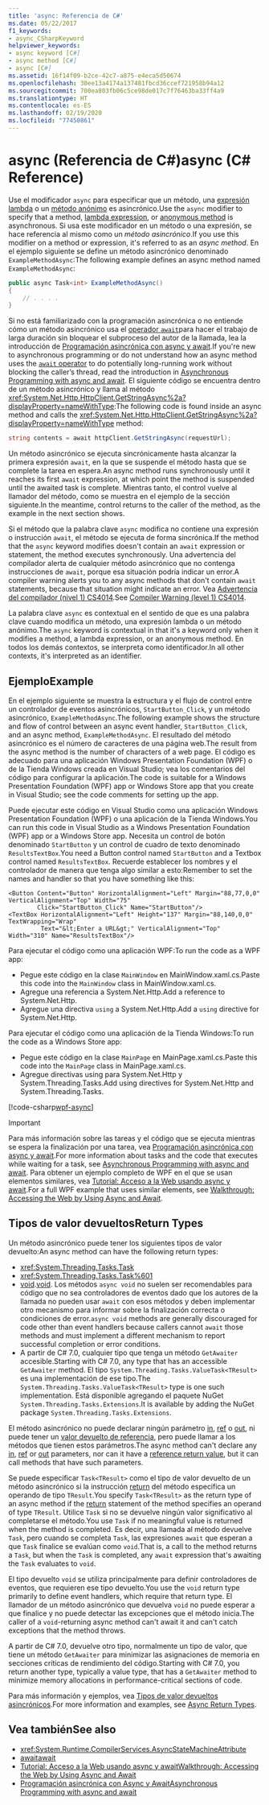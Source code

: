 ```yaml
---
title: 'async: Referencia de C#'
ms.date: 05/22/2017
f1_keywords:
- async_CSharpKeyword
helpviewer_keywords:
- async keyword [C#]
- async method [C#]
- async [C#]
ms.assetid: 16f14f09-b2ce-42c7-a875-e4eca5d50674
ms.openlocfilehash: 30ee13a4174a137481fbcd36ccef721958b94a12
ms.sourcegitcommit: 700ea803fb06c5ce98de017c7f76463ba33ff4a9
ms.translationtype: HT
ms.contentlocale: es-ES
ms.lasthandoff: 02/19/2020
ms.locfileid: "77450861"
---
```

# <a name="async-c-reference"></a><span data-ttu-id="8d711-102">async (Referencia de C#)</span><span class="sxs-lookup"><span data-stu-id="8d711-102">async (C# Reference)</span></span>

<span data-ttu-id="8d711-103">Use el modificador `async` para especificar que un método, una [expresión lambda](../../programming-guide/statements-expressions-operators/lambda-expressions.md) o un [método anónimo](../operators/delegate-operator.md) es asincrónico.</span><span class="sxs-lookup"><span data-stu-id="8d711-103">Use the `async` modifier to specify that a method, [lambda expression](../../programming-guide/statements-expressions-operators/lambda-expressions.md), or [anonymous method](../operators/delegate-operator.md) is asynchronous.</span></span> <span data-ttu-id="8d711-104">Si usa este modificador en un método o una expresión, se hace referencia al mismo como un *método asincrónico*.</span><span class="sxs-lookup"><span data-stu-id="8d711-104">If you use this modifier on a method or expression, it's referred to as an *async method*.</span></span> <span data-ttu-id="8d711-105">En el ejemplo siguiente se define un método asincrónico denominado `ExampleMethodAsync`:</span><span class="sxs-lookup"><span data-stu-id="8d711-105">The following example defines an async method named `ExampleMethodAsync`:</span></span>
  
```csharp  
public async Task<int> ExampleMethodAsync()  
{  
    // . . . .  
}  
```  

<span data-ttu-id="8d711-106">Si no está familiarizado con la programación asincrónica o no entiende cómo un método asincrónico usa el [operador `await`](../operators/await.md)para hacer el trabajo de larga duración sin bloquear el subproceso del autor de la llamada, lea la introducción de [Programación asincrónica con async y await](../../programming-guide/concepts/async/index.md).</span><span class="sxs-lookup"><span data-stu-id="8d711-106">If you're new to asynchronous programming or do not understand how an async method uses the [`await` operator](../operators/await.md) to do potentially long-running work without blocking the caller’s thread, read the introduction in [Asynchronous Programming with async and await](../../programming-guide/concepts/async/index.md).</span></span> <span data-ttu-id="8d711-107">El siguiente código se encuentra dentro de un método asincrónico y llama al método <xref:System.Net.Http.HttpClient.GetStringAsync%2a?displayProperty=nameWithType>:</span><span class="sxs-lookup"><span data-stu-id="8d711-107">The following code is found inside an async method and calls the <xref:System.Net.Http.HttpClient.GetStringAsync%2a?displayProperty=nameWithType> method:</span></span>
  
```csharp  
string contents = await httpClient.GetStringAsync(requestUrl);  
```  
  
<span data-ttu-id="8d711-108">Un método asincrónico se ejecuta sincrónicamente hasta alcanzar la primera expresión `await`, en la que se suspende el método hasta que se complete la tarea en espera.</span><span class="sxs-lookup"><span data-stu-id="8d711-108">An async method runs synchronously until it reaches its first `await` expression, at which point the method is suspended until the awaited task is complete.</span></span> <span data-ttu-id="8d711-109">Mientras tanto, el control vuelve al llamador del método, como se muestra en el ejemplo de la sección siguiente.</span><span class="sxs-lookup"><span data-stu-id="8d711-109">In the meantime, control returns to the caller of the method, as the example in the next section shows.</span></span>  
  
<span data-ttu-id="8d711-110">Si el método que la palabra clave `async` modifica no contiene una expresión o instrucción `await`, el método se ejecuta de forma sincrónica.</span><span class="sxs-lookup"><span data-stu-id="8d711-110">If the method that the `async` keyword modifies doesn't contain an `await` expression or statement, the method executes synchronously.</span></span> <span data-ttu-id="8d711-111">Una advertencia del compilador alerta de cualquier método asincrónico que no contenga instrucciones de `await`, porque esa situación podría indicar un error.</span><span class="sxs-lookup"><span data-stu-id="8d711-111">A compiler warning alerts you to any async methods that don't contain `await` statements, because that situation might indicate an error.</span></span> <span data-ttu-id="8d711-112">Vea [Advertencia del compilador (nivel 1) CS4014](../compiler-messages/cs4014.md).</span><span class="sxs-lookup"><span data-stu-id="8d711-112">See [Compiler Warning (level 1) CS4014](../compiler-messages/cs4014.md).</span></span>  
  
 <span data-ttu-id="8d711-113">La palabra clave `async` es contextual en el sentido de que es una palabra clave cuando modifica un método, una expresión lambda o un método anónimo.</span><span class="sxs-lookup"><span data-stu-id="8d711-113">The `async` keyword is contextual in that it's a keyword only when it modifies a method, a lambda expression, or an anonymous method.</span></span> <span data-ttu-id="8d711-114">En todos los demás contextos, se interpreta como identificador.</span><span class="sxs-lookup"><span data-stu-id="8d711-114">In all other contexts, it's interpreted as an identifier.</span></span>  
  
## <a name="example"></a><span data-ttu-id="8d711-115">Ejemplo</span><span class="sxs-lookup"><span data-stu-id="8d711-115">Example</span></span>  
<span data-ttu-id="8d711-116">En el ejemplo siguiente se muestra la estructura y el flujo de control entre un controlador de eventos asincrónicos, `StartButton_Click`, y un método asincrónico, `ExampleMethodAsync`.</span><span class="sxs-lookup"><span data-stu-id="8d711-116">The following example shows the structure and flow of control between an async event handler, `StartButton_Click`, and an async method, `ExampleMethodAsync`.</span></span> <span data-ttu-id="8d711-117">El resultado del método asincrónico es el número de caracteres de una página web.</span><span class="sxs-lookup"><span data-stu-id="8d711-117">The result from the async method is the number of characters of a web page.</span></span> <span data-ttu-id="8d711-118">El código es adecuado para una aplicación Windows Presentation Foundation (WPF) o de la Tienda Windows creada en Visual Studio; vea los comentarios del código para configurar la aplicación.</span><span class="sxs-lookup"><span data-stu-id="8d711-118">The code is suitable for a Windows Presentation Foundation (WPF) app or Windows Store app that you create in Visual Studio; see the code comments for setting up the app.</span></span>  

<span data-ttu-id="8d711-119">Puede ejecutar este código en Visual Studio como una aplicación Windows Presentation Foundation (WPF) o una aplicación de la Tienda Windows.</span><span class="sxs-lookup"><span data-stu-id="8d711-119">You can run this code in Visual Studio as a Windows Presentation Foundation (WPF) app or a Windows Store app.</span></span> <span data-ttu-id="8d711-120">Necesita un control de botón denominado `StartButton` y un control de cuadro de texto denominado `ResultsTextBox`.</span><span class="sxs-lookup"><span data-stu-id="8d711-120">You need a Button control named `StartButton` and a Textbox control named `ResultsTextBox`.</span></span> <span data-ttu-id="8d711-121">Recuerde establecer los nombres y el controlador de manera que tenga algo similar a esto:</span><span class="sxs-lookup"><span data-stu-id="8d711-121">Remember to set the names and handler so that you have something like this:</span></span>  

```xaml
<Button Content="Button" HorizontalAlignment="Left" Margin="88,77,0,0" VerticalAlignment="Top" Width="75"  
        Click="StartButton_Click" Name="StartButton"/>  
<TextBox HorizontalAlignment="Left" Height="137" Margin="88,140,0,0" TextWrapping="Wrap"   
         Text="&lt;Enter a URL&gt;" VerticalAlignment="Top" Width="310" Name="ResultsTextBox"/>  
```
  
<span data-ttu-id="8d711-122">Para ejecutar el código como una aplicación WPF:</span><span class="sxs-lookup"><span data-stu-id="8d711-122">To run the code as a WPF app:</span></span>  

- <span data-ttu-id="8d711-123">Pegue este código en la clase `MainWindow` en MainWindow.xaml.cs.</span><span class="sxs-lookup"><span data-stu-id="8d711-123">Paste this code into the `MainWindow` class in MainWindow.xaml.cs.</span></span>  
- <span data-ttu-id="8d711-124">Agregue una referencia a System.Net.Http.</span><span class="sxs-lookup"><span data-stu-id="8d711-124">Add a reference to System.Net.Http.</span></span>  
- <span data-ttu-id="8d711-125">Agregue una directiva `using` a System.Net.Http.</span><span class="sxs-lookup"><span data-stu-id="8d711-125">Add a `using` directive for System.Net.Http.</span></span>  
  
<span data-ttu-id="8d711-126">Para ejecutar el código como una aplicación de la Tienda Windows:</span><span class="sxs-lookup"><span data-stu-id="8d711-126">To run the code as a Windows Store app:</span></span>  

- <span data-ttu-id="8d711-127">Pegue este código en la clase `MainPage` en MainPage.xaml.cs.</span><span class="sxs-lookup"><span data-stu-id="8d711-127">Paste this code into the `MainPage` class in MainPage.xaml.cs.</span></span>  
- <span data-ttu-id="8d711-128">Agregue directivas using para System.Net.Http y System.Threading.Tasks.</span><span class="sxs-lookup"><span data-stu-id="8d711-128">Add using directives for System.Net.Http and System.Threading.Tasks.</span></span>  
  
[!code-csharp[wpf-async](../../../../samples/snippets/csharp/language-reference/keywords/async/wpf/mainwindow.xaml.cs#1)]
  
> [!IMPORTANT]
> <span data-ttu-id="8d711-129">Para más información sobre las tareas y el código que se ejecuta mientras se espera la finalización por una tarea, vea [Programación asincrónica con async y await](../../programming-guide/concepts/async/index.md).</span><span class="sxs-lookup"><span data-stu-id="8d711-129">For more information about tasks and the code that executes while waiting for a task, see [Asynchronous Programming with async and await](../../programming-guide/concepts/async/index.md).</span></span> <span data-ttu-id="8d711-130">Para obtener un ejemplo completo de WPF en el que se usan elementos similares, vea [Tutorial: Acceso a la Web usando async y await](../../programming-guide/concepts/async/walkthrough-accessing-the-web-by-using-async-and-await.md).</span><span class="sxs-lookup"><span data-stu-id="8d711-130">For a full WPF example that uses similar elements, see [Walkthrough: Accessing the Web by Using Async and Await](../../programming-guide/concepts/async/walkthrough-accessing-the-web-by-using-async-and-await.md).</span></span>  
  
## <a name="return-types"></a><span data-ttu-id="8d711-131">Tipos de valor devueltos</span><span class="sxs-lookup"><span data-stu-id="8d711-131">Return Types</span></span>  
<span data-ttu-id="8d711-132">Un método asincrónico puede tener los siguientes tipos de valor devuelto:</span><span class="sxs-lookup"><span data-stu-id="8d711-132">An async method can have the following return types:</span></span>

- <xref:System.Threading.Tasks.Task>
- <xref:System.Threading.Tasks.Task%601>
- <span data-ttu-id="8d711-133">[void](../builtin-types/void.md).</span><span class="sxs-lookup"><span data-stu-id="8d711-133">[void](../builtin-types/void.md).</span></span> <span data-ttu-id="8d711-134">Los métodos `async void` no suelen ser recomendables para código que no sea controladores de eventos dado que los autores de la llamada no pueden usar `await` con esos métodos y deben implementar otro mecanismo para informar sobre la finalización correcta o condiciones de error.</span><span class="sxs-lookup"><span data-stu-id="8d711-134">`async void` methods are generally discouraged for code other than event handlers because callers cannot `await` those methods and must implement a different mechanism to report successful completion or error conditions.</span></span>
- <span data-ttu-id="8d711-135">A partir de C# 7.0, cualquier tipo que tenga un método `GetAwaiter` accesible.</span><span class="sxs-lookup"><span data-stu-id="8d711-135">Starting with C# 7.0, any type that has an accessible `GetAwaiter` method.</span></span> <span data-ttu-id="8d711-136">El tipo `System.Threading.Tasks.ValueTask<TResult>` es una implementación de ese tipo.</span><span class="sxs-lookup"><span data-stu-id="8d711-136">The `System.Threading.Tasks.ValueTask<TResult>` type is one such implementation.</span></span> <span data-ttu-id="8d711-137">Está disponible agregando el paquete NuGet `System.Threading.Tasks.Extensions`.</span><span class="sxs-lookup"><span data-stu-id="8d711-137">It is available by adding the NuGet package `System.Threading.Tasks.Extensions`.</span></span> 

<span data-ttu-id="8d711-138">El método asincrónico no puede declarar ningún parámetro [in](./in-parameter-modifier.md), [ref](./ref.md) o [out](./out-parameter-modifier.md), ni puede tener un [valor devuelto de referencia](../../programming-guide/classes-and-structs/ref-returns.md), pero puede llamar a los métodos que tienen estos parámetros.</span><span class="sxs-lookup"><span data-stu-id="8d711-138">The async method can't declare any [in](./in-parameter-modifier.md), [ref](./ref.md) or [out](./out-parameter-modifier.md) parameters, nor can it have a [reference return value](../../programming-guide/classes-and-structs/ref-returns.md), but it can call methods that have such parameters.</span></span>  
  
<span data-ttu-id="8d711-139">Se puede especificar `Task<TResult>` como el tipo de valor devuelto de un método asincrónico si la instrucción [return](./return.md) del método especifica un operando de tipo `TResult`.</span><span class="sxs-lookup"><span data-stu-id="8d711-139">You specify `Task<TResult>` as the return type of an async method if the [return](./return.md) statement of the method specifies an operand of type `TResult`.</span></span> <span data-ttu-id="8d711-140">Utilice `Task` si no se devuelve ningún valor significativo al completarse el método.</span><span class="sxs-lookup"><span data-stu-id="8d711-140">You use `Task` if no meaningful value is returned when the method is completed.</span></span> <span data-ttu-id="8d711-141">Es decir, una llamada al método devuelve `Task`, pero cuando se completa `Task`, las expresiones `await` que esperan a que `Task` finalice se evalúan como `void`.</span><span class="sxs-lookup"><span data-stu-id="8d711-141">That is, a call to the method returns a `Task`, but when the `Task` is completed, any `await` expression that's awaiting the `Task` evaluates to `void`.</span></span>  
  
<span data-ttu-id="8d711-142">El tipo devuelto `void` se utiliza principalmente para definir controladores de eventos, que requieren ese tipo devuelto.</span><span class="sxs-lookup"><span data-stu-id="8d711-142">You use the `void` return type primarily to define event handlers, which require that return type.</span></span> <span data-ttu-id="8d711-143">El llamador de un método asincrónico que devuelva `void` no puede esperar a que finalice y no puede detectar las excepciones que el método inicia.</span><span class="sxs-lookup"><span data-stu-id="8d711-143">The caller of a `void`-returning async method can't await it and can't catch exceptions that the method throws.</span></span>  

<span data-ttu-id="8d711-144">A partir de C# 7.0, devuelve otro tipo, normalmente un tipo de valor, que tiene un método `GetAwaiter` para minimizar las asignaciones de memoria en secciones críticas de rendimiento del código.</span><span class="sxs-lookup"><span data-stu-id="8d711-144">Starting with C# 7.0, you return another type, typically a value type, that has a `GetAwaiter` method to minimize memory allocations in performance-critical sections of code.</span></span> 

<span data-ttu-id="8d711-145">Para más información y ejemplos, vea [Tipos de valor devueltos asincrónicos](../../programming-guide/concepts/async/async-return-types.md).</span><span class="sxs-lookup"><span data-stu-id="8d711-145">For more information and examples, see [Async Return Types](../../programming-guide/concepts/async/async-return-types.md).</span></span>  
  
## <a name="see-also"></a><span data-ttu-id="8d711-146">Vea también</span><span class="sxs-lookup"><span data-stu-id="8d711-146">See also</span></span>

- <xref:System.Runtime.CompilerServices.AsyncStateMachineAttribute>
- [<span data-ttu-id="8d711-147">await</span><span class="sxs-lookup"><span data-stu-id="8d711-147">await</span></span>](../operators/await.md)
- [<span data-ttu-id="8d711-148">Tutorial: Acceso a la Web usando async y await</span><span class="sxs-lookup"><span data-stu-id="8d711-148">Walkthrough: Accessing the Web by Using Async and Await</span></span>](../../programming-guide/concepts/async/walkthrough-accessing-the-web-by-using-async-and-await.md)
- [<span data-ttu-id="8d711-149">Programación asincrónica con Async y Await</span><span class="sxs-lookup"><span data-stu-id="8d711-149">Asynchronous Programming with async and await</span></span>](../../programming-guide/concepts/async/index.md)
